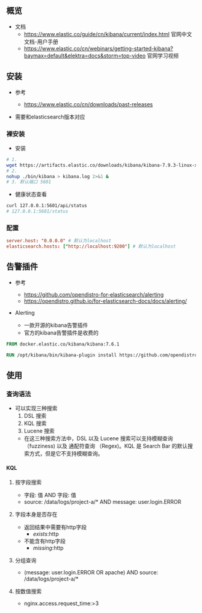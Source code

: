 ## 概览
- 文档
    - https://www.elastic.co/guide/cn/kibana/current/index.html 官网中文文档-用户手册
    - https://www.elastic.co/cn/webinars/getting-started-kibana?baymax=default&elektra=docs&storm=top-video 官网学习视频

## 安装
- 参考
    - https://www.elastic.co/cn/downloads/past-releases

- 需要和elasticsearch版本对应

### 裸安装
- 安装
```bash
# 1. 
wget https://artifacts.elastic.co/downloads/kibana/kibana-7.9.3-linux-x86_64.tar.gz
# 2. 
nohup ./bin/kibana > kibana.log 2>&1 &
# 3. 默认端口 5601
```

- 健康状态查看
```bash
curl 127.0.0.1:5601/api/status
# 127.0.0.1:5601/status
```
### 配置
```conf
server.host: "0.0.0.0" # 默认为localhost
elasticsearch.hosts: ["http://localhost:9200"] # 默认为localhost
```
## 告警插件
- 参考
    - https://github.com/opendistro-for-elasticsearch/alerting
    - https://opendistro.github.io/for-elasticsearch-docs/docs/alerting/

- Alerting
    - 一款开源的kibana告警插件
    - 官方的kibana告警插件是收费的

```Dockerfile
FROM docker.elastic.co/kibana/kibana:7.6.1

RUN /opt/kibana/bin/kibana-plugin install https://github.com/opendistro-for-elasticsearch/alerting-kibana-plugin/releases/download/v1.12.0.2/opendistro_alerting_kibana.zip
```

## 使用
### 查询语法
- 可以实现三种搜索
    1. DSL 搜索
    2. KQL 搜索
    3. Lucene 搜索
    - 在这三种搜索方法中，DSL 以及 Lucene 搜索可以支持模糊查询 （fuzziness) 以及 通配符查询 （Regex)。KQL 是 Search Bar 的默认搜索方式，但是它不支持模糊查询。

#### KQL
1. 按字段搜索
    -  字段: 值 AND 字段: 值
    - source: \/data\/logs\/project-a\/*  AND message: user.login.ERROR

2. 字段本身是否存在
    - 返回结果中需要有http字段
        - _exists_:http 
    - 不能含有http字段
        - _missing_:http

3. 分组查询
    - (message: user.login.ERROR OR apache) AND source: \/data\/logs\/project-a\/* 

4. 按数值搜索
    - nginx.access.request_time:>3